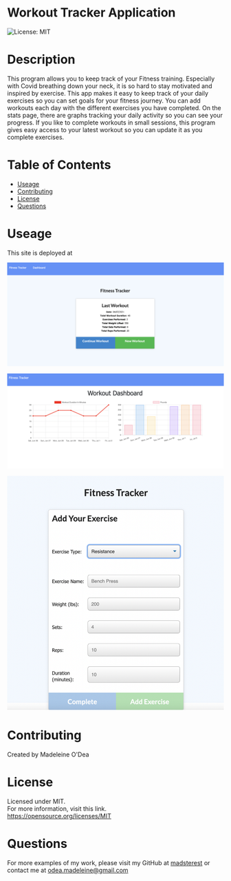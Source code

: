 # Workout Tracker Application

![License: MIT](https://img.shields.io/badge/License-MIT-yellow.svg)

 # Description

 This program allows you to keep track of your Fitness training.
 Especially with Covid breathing down your neck, it is so hard to stay motivated and inspired by exercise. This app makes it easy to keep track of your daily exercises so you can set goals for your fitness journey.
 You can add workouts each day with the different exercises you have completed. On the stats page, there are graphs tracking your daily activity so you can see your progress. If you like to complete workouts in small sessions, this program gives easy access to your latest workout so you can update it as you complete exercises. 

 # Table of Contents
 
 
 * [Useage](#useage)
 * [Contributing](#contributing)
 * [License](#license)
 * [Questions](#questions)


 # Useage
 This site is deployed at 
 
 ![Homepage](./Images/homepage.png)
 
 
 ![Stats Page](./Images/stats.png)
 
 
 ![Add Exercise](./Images/new-exercise.png)

 # Contributing
 Created by Madeleine O'Dea
 

 # License
  Licensed under MIT.<br/>
  For more information, visit this link.<br/>
  https://opensource.org/licenses/MIT
  
  
# Questions
For more examples of my work, please visit my GitHub at [madsterest](https://github.com/madsterest)
or contact me at
odea.madeleine@gmail.com
